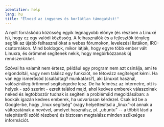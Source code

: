 ```yaml
---
identifier: help
lang: hu
title: "Élvezd az ingyenes és korlátlan támogatást!"
---
```


A nyílt forráskódú közösség egyik legnagyobb előnye (és részben a Linuxé is), hogy ez egy valódi közösség. A felhasználók és a fejlesztők tényleg segítik az újabb felhasználókat a webes fórumokon, levelezési listákon, IRC-csatornákon. Mind boldogok, mikor látják, hogy egyre több ember vált Linuxra, és örömmel segítenek nekik, hogy megbirkózzanak új rendszerükkel.

Szóval ha valamit nem értesz, például egy program nem azt csinálja, ami te elgondoltál, vagy nem találsz egy funkciót, ne tétovázz segítséget kérni. Ha van egy ismerősöd (családtag? munkatárs?), aki Linuxot használ, valószínűleg örömmel segítségedre lesz. De ha felmész az internetre, ott is helyek - szó szerint - ezreit találod majd, ahol kedves emberek válaszolnak neked és legtöbbször tudnak is segíteni a problémáid megoldásában: a kockák igazán kedves emberek, ha udvariasan kérdezel. Csak írd be a Google-be, hogy „linux segítség” (vagy helyettesítsd a „linux”-ot annak a változatának a nevével, amelyet használsz, pl. „ubuntu” -- a többit lásd a telepítésről szóló részben) és biztosan megtalálsz minden szükséges információt.




